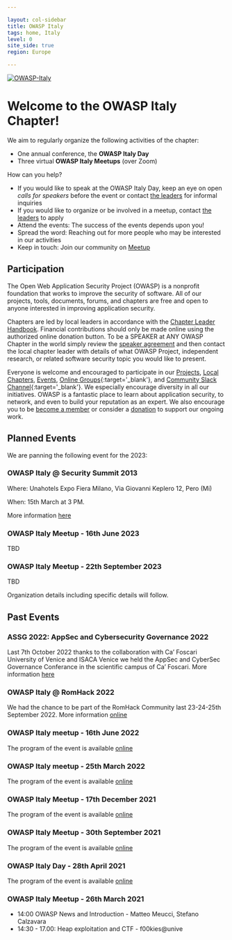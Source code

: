 ```yaml
---

layout: col-sidebar
title: OWASP Italy
tags: home, Italy
level: 0
site_side: true
region: Europe

---
```


<a href="https://owasp.org/www-chapter-italy/"><img src="https://owasp.org/assets/images/logo.png" alt="OWASP-Italy"/></a>

# Welcome to the OWASP Italy Chapter!

We aim to regularly organize the following activities of the chapter:
* One annual conference, the **OWASP Italy Day**
* Three virtual **OWASP Italy Meetups** (over Zoom)

How can you help?
* If you would like to speak at the OWASP Italy Day, keep an eye on open *calls for speakers* before the event or contact [the leaders](mailto:owasp-italy@owasp.org) for informal inquiries
* If you would like to organize or be involved in a meetup, contact [the leaders](mailto:owasp-italy@owasp.org) to apply
* Attend the events: The success of the events depends upon you!
* Spread the word: Reaching out for more people who may be interested in our activities
* Keep in touch: Join our community on [Meetup](https://www.meetup.com/owasp-italy-meetup-group/)

## Participation
The Open Web Application Security Project (OWASP) is a nonprofit foundation that works to improve the security of software. All of our projects, tools, documents, forums, and chapters are free and open to anyone interested in improving application security. 

Chapters are led by local leaders in accordance with the [Chapter Leader Handbook](/www-policy/rules-of-procedure/chapter-handbook). Financial contributions should only be made online using the authorized online donation button. To be a SPEAKER at ANY OWASP Chapter in the world simply review the [speaker agreement](/www-policy/speaker-agreement) and then contact the local chapter leader with details of what OWASP Project, independent research, or related software security topic you would like to present.

Everyone is welcome and encouraged to participate in our [Projects](/projects), [Local Chapters](/chapters), [Events](/events), [Online Groups](https://groups.google.com/a/owasp.com/){:target='_blank'}, and [Community Slack Channel](https://owasp.slack.com/){:target='_blank'}. We especially encourage diversity in all our initiatives. OWASP is a fantastic place to learn about application security, to network, and even to build your reputation as an expert. We also encourage you to be [become a member](/membership) or consider a [donation](/donate) to support our ongoing work.

## Planned Events
We are panning the following event for the 2023:

### OWASP Italy @ Security Summit 2013
Where: Unahotels Expo Fiera Milano, Via Giovanni Keplero 12, Pero (Mi)

When: 15th March at 3 PM.

More information [here](https://securitysummit.it/eventi/milano-2023/info)

### OWASP Italy Meetup - 16th June 2023
TBD

### OWASP Italy Meetup - 22th September 2023
TBD

Organization details including specific details will follow.

## Past Events

### ASSG 2022: AppSec and Cybersecurity Governance 2022
Last 7th October 2022 thanks to the collaboration with Ca’ Foscari University of Venice and ISACA Venice we held the AppSec and CyberSec Governance Conferance in the scientific campus of Ca’ Foscari. 
More information [here](https://sites.google.com/owasp.org/assg2022)

### OWASP Italy @ RomHack 2022
We had the chance to be part of the RomHack Community last 23-24-25th September 2022.
More information [online](https://romhack.camp)  


### OWASP Italy meetup - 16th June 2022
The program of the event is available [online](https://owasp.org/www-chapter-italy/events/owasp-16062022)

### OWASP Italy meetup - 25th March 2022
The program of the event is available [online](https://owasp.org/www-chapter-italy/events/owasp-meetup-25022022)

### OWASP Italy Meetup - 17th December 2021
The program of the event is available [online](https://owasp.org/www-chapter-italy/events/owasp-meetup-171221)

### OWASP Italy Meetup - 30th September 2021
The program of the event is available [online](https://owasp.org/www-chapter-italy/events/owasp-meetup-210930)

### OWASP Italy Day - 28th April 2021
The program of the event is available [online](/www-chapter-italy/events/owasp-day-210428)

### OWASP Italy Meetup - 26th March 2021
- 14:00 OWASP News and Introduction - Matteo Meucci, Stefano Calzavara
- 14:30 - 17.00: Heap exploitation and CTF - f00kies@unive

